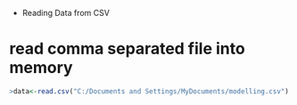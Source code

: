 * Reading Data from CSV
# read comma separated file into memory
```R
>data<-read.csv("C:/Documents and Settings/MyDocuments/modelling.csv")
```
